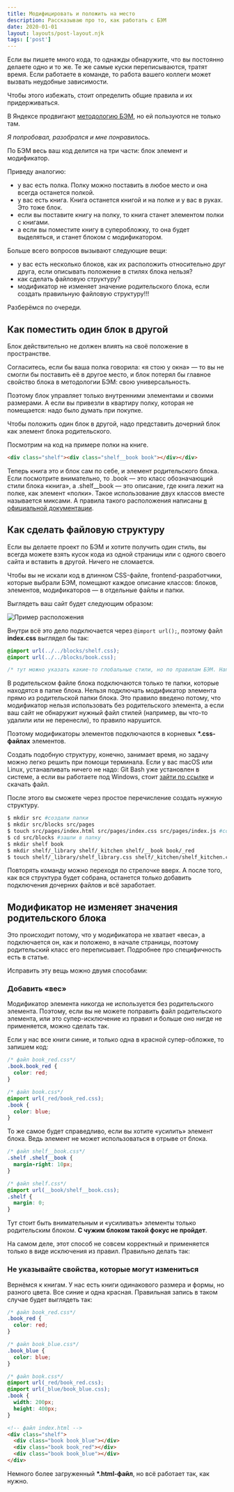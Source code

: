 ```yaml
---
title: Модифицировать и положить на место
description: Рассказываю про то, как работать с БЭМ
date: 2020-01-01
layout: layouts/post-layout.njk
tags: ['post']
---
```

<!-- Excerpt Start -->
Если вы пишете много кода, то однажды обнаружите, что вы постоянно делаете одно и то же. Те же самые куски переписываются, тратят время. Если работаете в команде, то работа вашего коллеги может вызвать неудобные зависимости.
<!-- Excerpt End -->

Чтобы этого избежать, стоит определить общие правила и их придерживаться.

В Яндексе продвигают [методологию БЭМ](https://ru.bem.info/methodology/quick-start/), но ей пользуются не только там.

_Я попробовал, разобрался и мне понравилось._

По БЭМ весь ваш код делится на три части: блок элемент и модификатор.

Приведу аналогию:

- у вас есть полка. Полку можно поставить в любое место и она всегда останется полкой.
- у вас есть книга. Книга останется книгой и на полке и у вас в руках. Это тоже блок.
- если вы поставите книгу на полку, то книга станет элементом полки с книгами.
- а если вы поместите книгу в суперобложку, то она будет выделяться, и станет блоком с модификатором.

Больше всего вопросов вызывают следующие вещи:

- у вас есть несколько блоков, как их расположить относительно друг друга, если описывать положение в стилях блока нельзя?
- как сделать файловую структуру?
- модификатор не изменяет значение родительского блока, если создать правильную файловую структуру!!!

Разберёмся по очереди.

## Как поместить один блок в другой

Блок действительно не должен влиять на своё положение в пространстве.

Согласитесь, если бы ваша полка говорила: «я стою у окна» — то вы не смогли бы поставить её в другое место, и блок потерял бы главное свойство блока в методологии БЭМ: свою универсальность.

Поэтому блок управляет только внутренними элементами и своими размерами. А если вы привезли в квартиру полку, которая не помещается: надо было думать при покупке.

Чтобы положить один блок в другой, надо представить дочерний блок как элемент блока родительского.

Посмотрим на код на примере полки на книге.

```html
<div class="shelf"><div class="shelf__book book"></div></div>
```

Теперь книга это и блок сам по себе, и элемент родительского блока. Если посмотрите внимательно, то .book — это класс обозначающий стили блока «книга», а .shelf\_\_book — это описание, где книга лежит на полке, как элемент «полки». Такое использование двух классов вместе называется миксами. А правила такого расположения написаны [в официальной документации](https://ru.bem.info/methodology/html/#%D0%B2%D0%BB%D0%BE%D0%B6%D0%B5%D0%BD%D0%BD%D0%BE%D1%81%D1%82%D1%8C-%D1%8D%D0%BB%D0%B5%D0%BC%D0%B5%D0%BD%D1%82%D0%BE%D0%B2).

## Как сделать файловую структуру

Если вы делаете проект по БЭМ и хотите получить один стиль, вы всегда можете взять кусок кода из одной страницы или с одного своего сайта и вставить в другой. Ничего не сломается.

Чтобы вы не искали код в длинном CSS-файле, frontend-разработчики, которые выбрали БЭМ, помещают каждое описание классов: блоков, элементов, модификаторов — в отдельные файлы и папки.

Выглядеть ваш сайт будет следующим образом:

![Пример расположения](/imgs/posts/2020-08-28_11-32-53.png)

Внутри всё это дело подключается через `@import url();`, поэтому файл **index.css** выглядел бы так:

```css
@import url(../../blocks/shelf.css);
@import url(../../blocks/book.css);

/* тут можно указать какие-то глобальные стили, но по правилам БЭМ. Например, задать шрифт странице */
```

В родительском файле блока подключаются только те папки, которые находятся в папке блока. Нельзя подключать модификатор элемента прямо из родительской папки блока. Это правило введено потому, что модификатор нельзя использовать без родительского элемента, а если ваш сайт не обнаружит нужный файл стилей (например, вы что-то удалили или не перенесли), то правило нарушится.

Поэтому модификаторы элементов подключаются в корневых **\*.css-файлах** элементов.

Создать подобную структуру, конечно, занимает время, но задачу можно легко решить при помощи терминала. Если у вас macOS или Linux, устанавливать ничего не надо: Git Bash уже установлен в системе, а если вы работаете под Windows, стоит [зайти по ссылке](https://git-scm.com/downloads) и скачать файл.

После этого вы сможете через простое перечисление создать нужную структуру.

```bash
$ mkdir src #создали папки
$ mkdir src/blocks src/pages
$ touch src/pages/index.html src/pages/index.css src/pages/index.js #создали файлы
$ cd src/blocks #зашли в папку
$ mkdir shelf book
$ mkdir shelf/_library shelf/_kitchen shelf/__book book/_red
$ touch shelf/_library/shelf_library.css shelf/_kitchen/shelf_kitchen.css shelf/__book/shelf__book.css shelf/shelf.css book/_red/bookd_red.css book/book.css
```

Повторять команду можно переходя по стрелочке вверх. А после того, как вся структура будет собрана, останется только добавить подключения дочерних файлов и всё заработает.

## Модификатор не изменяет значения родительского блока

Это происходит потому, что у модификатора не хватает «веса», а подключается он, как и положено, в начале страницы, поэтому родительский класс его переписывает. Подробнее про специфичность есть в статье.

Исправить эту вещь можно двумя способами:

### Добавить «вес»

Модификатор элемента никогда не используется без родительского элемента. Поэтому, если вы не можете поправить файл родительского элемента, или это супер-исключение из правил и больше оно нигде не применяется, можно сделать так.

Если у нас все книги синие, и только одна в красной супер-обложке, то запишем код:

```css
/* файл book_red.css*/
.book.book_red {
  color: red;
}
```

```css
/* файл book.css*/
@import url(_red/book_red.css);
.book {
  color: blue;
}
```

То же самое будет справедливо, если вы хотите «усилить» элемент блока. Ведь элемент не может использоваться в отрыве от блока.

```css
/* файл shelf__book.css*/
.shelf .shelf__book {
  margin-right: 10px;
}
```

```css
/* файл shelf.css*/
@import url(__book/shelf__book.css);
.shelf {
  margin: 0;
}
```

Тут стоит быть внимательным и «усиливать» элементы только родительским блоком. **С чужим блоком такой фокус не пройдет**.

На самом деле, этот способ не совсем корректный и применяется только в виде исключения из правил. Правильно делать так:

### Не указывайте свойства, которые могут измениться

Вернёмся к книгам. У нас есть книги одинакового размера и формы, но разного цвета. Все синие и одна красная. Правильная запись в таком случае будет выглядеть так:

```css
/* файл book_red.css*/
.book_red {
  color: red;
}
```

```css
/* файл book_blue.css*/
.book_blue {
  color: blue;
}
```

```css
/* файл book.css*/
@import url(_red/book_red.css);
@import url(_blue/book_blue.css);
.book {
  width: 200px;
  height: 400px;
}
```

```html
<!-- файл index.html -->
<div class="shelf">
  <div class="book book_blue"></div>
  <div class="book book_red"></div>
  <div class="book book_blue"></div>
</div>
```

Немного более загруженный **\*.html-файл**, но всё работает так, как нужно.
